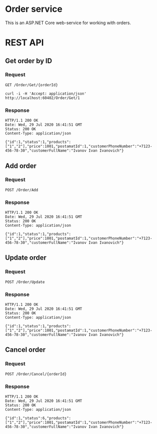 # Order service

This is an ASP.NET Core web-service for working with orders.

# REST API

## Get order by ID

### Request

`GET /Order/Get/{orderId}`

    curl -i -H 'Accept: application/json' http://localhost:60402/Order/Get/1

### Response

    HTTP/1.1 200 OK
    Date: Wed, 29 Jul 2020 16:41:51 GMT
    Status: 200 OK
    Content-Type: application/json

    {"id":1,"status":1,"products":["1","2"],"price":1001,"postamatId":1,"customerPhoneNumber":"+7123-456-78-30","customerFullName":"Ivanov Ivan Ivanovich"}

## Add order

### Request

`POST /Order/Add`

### Response

    HTTP/1.1 200 OK
    Date: Wed, 29 Jul 2020 16:41:51 GMT
    Status: 200 OK
    Content-Type: application/json

    {"id":1,"status":1,"products":["1","2"],"price":1001,"postamatId":1,"customerPhoneNumber":"+7123-456-78-30","customerFullName":"Ivanov Ivan Ivanovich"}

## Update order

### Request

`POST /Order/Update`

### Response

    HTTP/1.1 200 OK
    Date: Wed, 29 Jul 2020 16:41:51 GMT
    Status: 200 OK
    Content-Type: application/json

    {"id":1,"status":1,"products":["1","2"],"price":1001,"postamatId":1,"customerPhoneNumber":"+7123-456-78-30","customerFullName":"Ivanov Ivan Ivanovich"}

## Cancel order

### Request

`POST /Order/Cancel/{orderId}`

### Response

    HTTP/1.1 200 OK
    Date: Wed, 29 Jul 2020 16:41:51 GMT
    Status: 200 OK
    Content-Type: application/json

    {"id":1,"status":6,"products":["1","2"],"price":1001,"postamatId":1,"customerPhoneNumber":"+7123-456-78-30","customerFullName":"Ivanov Ivan Ivanovich"}


